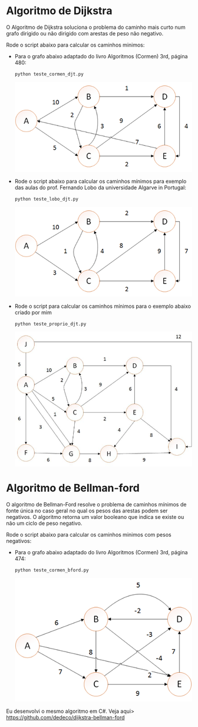 # Algoritmo de Dijkstra

O Algoritmo de Dijkstra soluciona o problema do caminho mais curto num grafo dirigido ou não dirigido com arestas de peso não negativo.

Rode o script abaixo para calcular os caminhos minimos:

* Para o grafo abaixo adaptado do livro Algoritmos (Cormen) 3rd, página 480:

    ```
    python teste_cormen_djt.py
    ```
    ![Grafo adptado Comern](https://raw.githubusercontent.com/dedeco/dijkstra-bellman-ford/master/grafos-imagens/teste_cormen_djt.png)

* Rode o script abaixo para calcular os caminhos mínimos para exemplo das aulas do prof. Fernando Lobo da universidade Algarve in Portugal:

    ```
    python teste_lobo_djt.py
    ```
    ![Grafo lobo](https://raw.githubusercontent.com/dedeco/dijkstra-bellman-ford/master/grafos-imagens/teste_lobo_djt.png)

* Rode o script para calcular os caminhos mínimos para o exemplo abaixo criado por mim
    ```
    python teste_proprio_djt.py
    ```
    ![Grafo próprio](https://github.com/dedeco/dijkstra-bellman-ford/blob/master/grafos-imagens/teste_proprio_djt.png?raw=true)


# Algoritmo de Bellman-ford

O algoritmo de Bellman-Ford resolve o problema de caminhos mínimos de fonte única no caso geral no qual os pesos das arestas podem ser negativos. O algoritmo retorna um valor booleano que indica se existe ou não um ciclo de peso negativo.

Rode o script abaixo para calcular os caminhos minimos com pesos negativos:

* Para o grafo abaixo adaptado do livro Algoritmos (Cormen) 3rd, página 474:

    ```
    python teste_cormen_bford.py
    ```
    ![Grafo adptado Comern](https://raw.githubusercontent.com/dedeco/dijkstra-bellman-ford/master/grafos-imagens/teste_cormen_bford.png)


Eu desenvolvi o mesmo algoritmo em C#. Veja aqui> https://github.com/dedeco/dijkstra-bellman-ford
